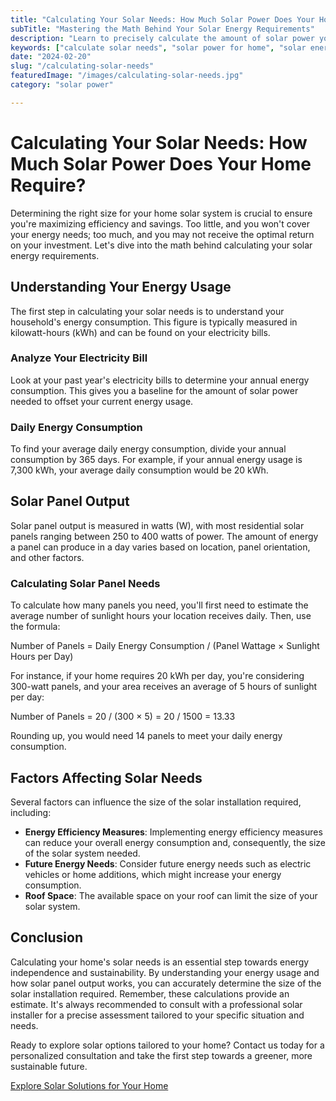 ```yaml
---
title: "Calculating Your Solar Needs: How Much Solar Power Does Your Home Require?"
subTitle: "Mastering the Math Behind Your Solar Energy Requirements"
description: "Learn to precisely calculate the amount of solar power your home needs, ensuring an optimized solar installation for maximum efficiency and savings."
keywords: ["calculate solar needs", "solar power for home", "solar energy calculation", "solar installation size", "home solar system"]
date: "2024-02-20"
slug: "/calculating-solar-needs"
featuredImage: "/images/calculating-solar-needs.jpg"
category: "solar power"

---
```


# Calculating Your Solar Needs: How Much Solar Power Does Your Home Require?

Determining the right size for your home solar system is crucial to ensure you're maximizing efficiency and savings. Too little, and you won't cover your energy needs; too much, and you may not receive the optimal return on your investment. Let's dive into the math behind calculating your solar energy requirements.

## Understanding Your Energy Usage

The first step in calculating your solar needs is to understand your household's energy consumption. This figure is typically measured in kilowatt-hours (kWh) and can be found on your electricity bills.

### Analyze Your Electricity Bill

Look at your past year's electricity bills to determine your annual energy consumption. This gives you a baseline for the amount of solar power needed to offset your current energy usage.

### Daily Energy Consumption

To find your average daily energy consumption, divide your annual consumption by 365 days. For example, if your annual energy usage is 7,300 kWh, your average daily consumption would be 20 kWh.

## Solar Panel Output

Solar panel output is measured in watts (W), with most residential solar panels ranging between 250 to 400 watts of power. The amount of energy a panel can produce in a day varies based on location, panel orientation, and other factors.

### Calculating Solar Panel Needs

To calculate how many panels you need, you'll first need to estimate the average number of sunlight hours your location receives daily. Then, use the formula:

Number of Panels = Daily Energy Consumption / (Panel Wattage × Sunlight Hours per Day)

For instance, if your home requires 20 kWh per day, you're considering 300-watt panels, and your area receives an average of 5 hours of sunlight per day:

Number of Panels = 20 / (300 × 5) = 20 / 1500 = 13.33

Rounding up, you would need 14 panels to meet your daily energy consumption.

## Factors Affecting Solar Needs

Several factors can influence the size of the solar installation required, including:

- **Energy Efficiency Measures**: Implementing energy efficiency measures can reduce your overall energy consumption and, consequently, the size of the solar system needed.
- **Future Energy Needs**: Consider future energy needs such as electric vehicles or home additions, which might increase your energy consumption.
- **Roof Space**: The available space on your roof can limit the size of your solar system. 

## Conclusion

Calculating your home's solar needs is an essential step towards energy independence and sustainability. By understanding your energy usage and how solar panel output works, you can accurately determine the size of the solar installation required. Remember, these calculations provide an estimate. It's always recommended to consult with a professional solar installer for a precise assessment tailored to your specific situation and needs.

Ready to explore solar options tailored to your home? Contact us today for a personalized consultation and take the first step towards a greener, more sustainable future.

[Explore Solar Solutions for Your Home](/)


